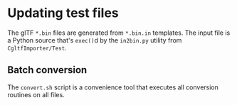 Updating test files
===================

The glTF `*.bin` files are generated from `*.bin.in` templates. The input file
is a Python source that's `exec()`d by the `in2bin.py` utility from
`CgltfImporter/Test`.

Batch conversion
----------------

The `convert.sh` script is a convenience tool that executes all conversion
routines on all files.
